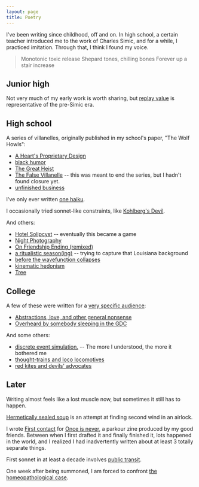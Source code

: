 ```yaml
---
layout: page
title: Poetry
---
```


I've been writing since childhood, off and on. In high school, a certain teacher introduced me to the work of Charles Simic, and for a while, I practiced imitation. Through that, I think I found my voice.

> Monotonic toxic release
> Shepard tones, chilling bones
> Forever up a stair increase

## Junior high

Not very much of my early work is worth sharing, but [replay value](jr_high/replay_value.md) is representative of the pre-Simic era.

## High school

A series of villanelles, originally published in my school's paper, "The Wolf Howls":

- [A Heart's Proprietary Design](high/hearts_proprietary_design.md)
- [black humor](high/black_humor.md)
- [The Great Heist](high/great_heist.md)
- [The False Villanelle](high/false_villanelle.md) -- this was meant to end the series, but I hadn't found closure yet.
- [unfinished business](high/unfinished_business.md)

I've only ever written [one haiku](high/haiku.md).

I occasionally tried sonnet-like constraints, like [Kohlberg's Devil](high/kohlbergs_devil.md).

And others:

- [Hotel Solipcyst](high/hotel_solipcyst.md) -- eventually this became a game
- [Night Photography](high/night_photography.md)
- [On Friendship Ending (remixed)](high/on_friendship_ending.md)
- [a ritualistic season(ing)](high/ritualistic_seasoning.md) -- trying to capture that Louisiana background
- [before the wavefunction collapses](high/wave_function_collapse.md)
- [kinematic hedonism](high/kinematic_hedonism.md)
- [Tree](high/tree.md)

## College

A few of these were written for a [very specific audience](https://cns.utexas.edu/honors/honors-programs-center/deans-scholars):

- [Abstractions, love, and other general nonsense](college/abstractions.md)
- [Overheard by somebody sleeping in the GDC](college/overheard_gdc.md)

And some others:

- [discrete event simulation.](college/discrete_event_simulation.md) -- The more I understood, the more it bothered me
- [thought-trains and loco locomotives](college/loco_locomotive.md)
- [red kites and devils' advocates](college/red_kites.md)

## Later

Writing almost feels like a lost muscle now, but sometimes it still has to happen.

[Hermetically sealed soup](adult/hermetically_sealed_soup.md) is an attempt at finding second wind in an airlock.

I wrote [First contact](adult/first_contact.md) for [Once is never](https://www.instagram.com/onceisnever_parkourzine/), a parkour zine produced by my good friends. Between when I first drafted it and finally finished it, lots happened in the world, and I realized I had inadvertently written about at least 3 totally separate things.

First sonnet in at least a decade involves [public transit](adult/public_transit.md).

One week after being summoned, I am forced to confront [the homeopathological case](adult/homeopathological.md).
